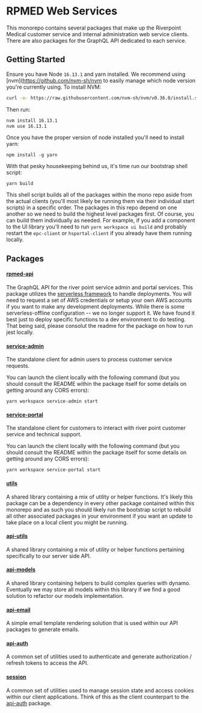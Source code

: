 # RPMED Web Services

This monorepo contains several packages that make up the Riverpoint Medical customer service and internal administration web service clients. There are also packages for the GraphQL API dedicated to each service.

## Getting Started

Ensure you have Node `16.13.1` and yarn installed. We recommend using [nvm](https://github.com/nvm-sh/nvm to easily manage which node version you're currently using. To install NVM:

```bash
curl -o- https://raw.githubusercontent.com/nvm-sh/nvm/v0.36.0/install.sh | bash
```

Then run:

```bash
nvm install 16.13.1
nvm use 16.13.1
```

Once you have the proper version of node installed you'll need to install yarn:

```
npm install -g yarn
```

With that pesky housekeeping behind us, it's time run our bootstrap shell script:

```
yarn build
```

This shell script builds all of the packages within the mono repo aside from the actual clients (you'll most likely be running them via their individual start scripts) in a specific order. The packages in this repo depend on one another so we need to build the highest level packages first. Of course, you can build them individually as needed. For example, if you add a component to the UI library you'll need to run `yarn workspace ui build` and probably restart the `epc-client` or `hsportal-client` if you already have them running locally.

## Packages

#### [rpmed-api](packages/rpmed-api)

The GraphQL API for the river point service admin and portal services. This package utilizes the [serverless framework](https://www.serverless.com/framework/docs/) to handle deployments. You will need to request a set of AWS credentials or setup your own AWS accounts if you want to make any development deployments. While there is some serverless-offline configuration -- we no longer support it. We have found it best just to deploy specific functions to a dev environment to do testing. That being said, please consolut the readme for the package on how to run jest locally.

#### [service-admin](packages/service-admin)

The standalone client for admin users to process customer service requests.

You can launch the client locally with the following command (but you should consult the README within the package itself for some details on getting around any CORS errors):

```
yarn workspace service-admin start
```

#### [service-portal](packages/service-portal)

The standalone client for customers to interact with river point customer service and technical support.

You can launch the client locally with the following command (but you should consult the README within the package itself for some details on getting around any CORS errors):

```
yarn workspace service-portal start
```

#### [utils](packages/utils)

A shared library containing a mix of utility or helper functions. It's likely this package can be a dependency in every other package contained within this monorepo and as such you should likely run the bootstrap script to rebuild all other associated packages in your environment if you want an update to take place on a local client you might be running.

#### [api-utils](packages/api-utils)

A shared library containing a mix of utility or helper functions pertaining specifically to our server side API.

#### [api-models](packages/api-models)

A shared library containing helpers to build complex queries with dynamo. Eventually we may store all models within this library if we find a good solution to refactor our models implementation.

#### [api-email](packages/api-email)

A simple email template rendering solution that is used within our API packages to generate emails.

#### [api-auth](packages/api-auth)

A common set of utilities used to authenticate and generate authorization / refresh tokens to access the API.

#### [session](packages/session)

A common set of utilities used to manage session state and access cookies within our client applications. Think of this as the client counterpart to the [api-auth](packages/api-auth) package.
